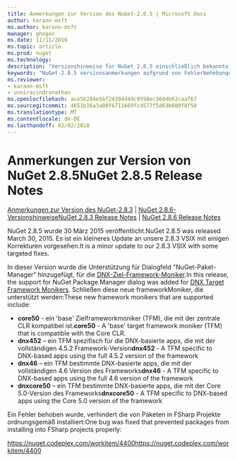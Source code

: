 ```yaml
---
title: Anmerkungen zur Version des NuGet-2.8.5 | Microsoft Docs
author: karann-msft
ms.author: karann-msft
manager: ghogen
ms.date: 11/11/2016
ms.topic: article
ms.prod: nuget
ms.technology: 
description: "Versionshinweise für NuGet 2.8.5 einschließlich bekannte Probleme, Fehlerbehebungen, Funktionen und Archivierung von dcrs Design."
keywords: "NuGet-2.8.5 versionsanmerkungen aufgrund von Fehlerbehebungen, bekannte Probleme, zusätzliche Funktionen, Archivierung von dcrs Design"
ms.reviewer:
- karann-msft
- unniravindranathan
ms.openlocfilehash: ace56284e56f24394d49c0598ec3604b62caaf67
ms.sourcegitcommit: 4651b16a3a08f6711669fc4577f5d63b600f8f58
ms.translationtype: MT
ms.contentlocale: de-DE
ms.lasthandoff: 02/02/2018
---
```

# <a name="nuget-285-release-notes"></a><span data-ttu-id="bce0c-104">Anmerkungen zur Version von NuGet 2.8.5</span><span class="sxs-lookup"><span data-stu-id="bce0c-104">NuGet 2.8.5 Release Notes</span></span>

<span data-ttu-id="bce0c-105">[Anmerkungen zur Version des NuGet-2.8.3](../release-notes/nuget-2.8.3.md) | [NuGet 2.8.6-Versionshinweise](../release-notes/nuget-2.8.6.md)</span><span class="sxs-lookup"><span data-stu-id="bce0c-105">[NuGet 2.8.3 Release Notes](../release-notes/nuget-2.8.3.md) | [NuGet 2.8.6 Release Notes](../release-notes/nuget-2.8.6.md)</span></span>

<span data-ttu-id="bce0c-106">NuGet 2.8.5 wurde 30 März 2015 veröffentlicht.</span><span class="sxs-lookup"><span data-stu-id="bce0c-106">NuGet 2.8.5 was released March 30, 2015.</span></span> <span data-ttu-id="bce0c-107">Es ist ein kleineres Update an unsere 2.8.3 VSIX mit einigen Korrekturen vorgesehen.</span><span class="sxs-lookup"><span data-stu-id="bce0c-107">It is a minor update to our 2.8.3 VSIX with some targeted fixes.</span></span>

<span data-ttu-id="bce0c-108">In dieser Version wurde die Unterstützung für Dialogfeld "NuGet-Paket-Manager" hinzugefügt, für die [DNX-Ziel-Framework-Moniker](https://github.com/aspnet/dnx).</span><span class="sxs-lookup"><span data-stu-id="bce0c-108">In this release, the support for NuGet Package Manager dialog was added for [DNX Target Framework Monikers](https://github.com/aspnet/dnx).</span></span>  <span data-ttu-id="bce0c-109">Schließen diese neue frameworkMoniker, die unterstützt werden:</span><span class="sxs-lookup"><span data-stu-id="bce0c-109">These new framework monikers that are supported include:</span></span>

* <span data-ttu-id="bce0c-110">**core50** - ein 'base' Zielframeworkmoniker (TFM), die mit der zentrale CLR kompatibel ist.</span><span class="sxs-lookup"><span data-stu-id="bce0c-110">**core50** - A 'base' target framework moniker (TFM) that is compatible with the Core CLR.</span></span>
* <span data-ttu-id="bce0c-111">**dnx452** – ein TFM spezifisch für die DNX-basierte apps, die mit der vollständigen 4.5.2 Framework-Version</span><span class="sxs-lookup"><span data-stu-id="bce0c-111">**dnx452** - A TFM specific to DNX-based apps using the full 4.5.2 version of the framework</span></span>
* <span data-ttu-id="bce0c-112">**dnx46** – ein TFM bestimmte DNX-basierte apps, die mit der vollständigen 4.6 Version des Frameworks</span><span class="sxs-lookup"><span data-stu-id="bce0c-112">**dnx46** - A TFM specific to DNX-based apps using the full 4.6 version of the framework</span></span>
* <span data-ttu-id="bce0c-113">**dnxcore50** – ein TFM bestimmte DNX-basierte apps, die mit der Core 5.0-Version des Frameworks</span><span class="sxs-lookup"><span data-stu-id="bce0c-113">**dnxcore50** - A TFM specific to DNX-based apps using the Core 5.0 version of the framework</span></span>

<span data-ttu-id="bce0c-114">Ein Fehler behoben wurde, verhindert die von Paketen in FSharp Projekte ordnungsgemäß installiert:</span><span class="sxs-lookup"><span data-stu-id="bce0c-114">One bug was fixed that prevented packages from installing into FSharp projects properly:</span></span>

<span data-ttu-id="bce0c-115">https://nuget.codeplex.com/workitem/4400</span><span class="sxs-lookup"><span data-stu-id="bce0c-115">https://nuget.codeplex.com/workitem/4400</span></span>